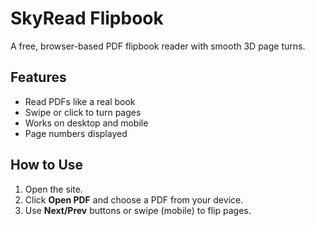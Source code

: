 # SkyRead Flipbook

A free, browser-based PDF flipbook reader with smooth 3D page turns.

## Features
- Read PDFs like a real book
- Swipe or click to turn pages
- Works on desktop and mobile
- Page numbers displayed

## How to Use
1. Open the site.
2. Click **Open PDF** and choose a PDF from your device.
3. Use **Next/Prev** buttons or swipe (mobile) to flip pages.
